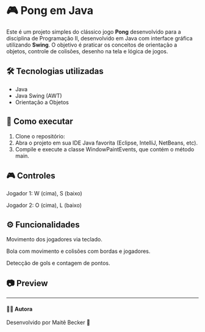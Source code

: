 # 🎮 Pong em Java

Este é um projeto simples do clássico jogo **Pong** desenvolvido para a disciplina de Programação II, desenvolvido em Java com interface gráfica utilizando **Swing**. O objetivo é praticar os conceitos de orientação a objetos, controle de colisões, desenho na tela e lógica de jogos.

## 🛠 Tecnologias utilizadas

- Java 
- Java Swing (AWT)
- Orientação a Objetos

## 🚀 Como executar

1. Clone o repositório:
2. Abra o projeto em sua IDE Java favorita (Eclipse, IntelliJ, NetBeans, etc).
3. Compile e execute a classe WindowPaintEvents, que contém o método main.

## 🎮 Controles
Jogador 1: W (cima), S (baixo)

Jogador 2: O (cima), L (baixo)

## ⚙️ Funcionalidades
Movimento dos jogadores via teclado.

Bola com movimento e colisões com bordas e jogadores.

Detecção de gols e contagem de pontos.

## 📷 Preview

----
#### 🧑‍💻 Autora
Desenvolvido por Maitê Becker 💜
